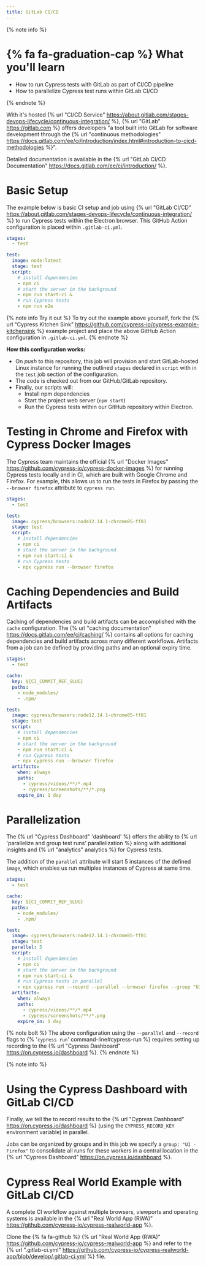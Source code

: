 ```yaml
---
title: GitLab CI/CD
---
```


{% note info %}
# {% fa fa-graduation-cap %} What you'll learn

- How to run Cypress tests with GitLab as part of CI/CD pipeline
- How to parallelize Cypress test runs within GitLab CI/CD

{% endnote %}

With it's hosted {% url "CI/CD Service" https://about.gitlab.com/stages-devops-lifecycle/continuous-integration/ %}, {% url "GitLab" https://gitlab.com %} offers developers "a tool built into GitLab for software development through the {% url "continuous methodologies" https://docs.gitlab.com/ee/ci/introduction/index.html#introduction-to-cicd-methodologies %}".

Detailed documentation is available in the {% url "GitLab CI/CD Documentation" https://docs.gitlab.com/ee/ci/introduction/ %}.

# Basic Setup

The example below is basic CI setup and job using {% url "GitLab CI/CD" https://about.gitlab.com/stages-devops-lifecycle/continuous-integration/ %} to run Cypress tests within the Electron browser. This GitHub Action configuration is placed within `.gitlab-ci.yml`.

```yaml
stages:
  - test

test:
  image: node:latest
  stage: test
  script:
    # install dependencies
    - npm ci
    # start the server in the background
    - npm run start:ci &
    # run Cypress tests
    - npm run e2e
```

{% note info Try it out %}
To try out the example above yourself, fork the {% url "Cypress Kitchen Sink" https://github.com/cypress-io/cypress-example-kitchensink %} example project and place the above GitHub Action configuration in `.gitlab-ci.yml`.
{% endnote %}


**How this configuration works:**

- On *push* to this repository, this job will provision and start GitLab-hosted Linux instance for running the outlined `stages` declared in `script` with in the `test` job section of the configuration.
- The code is checked out from our GitHub/GitLab repository.
- Finally, our scripts will:
  - Install npm dependencies
  - Start the project web server (`npm start`)
  - Run the Cypress tests within our GitHub repository within Electron.

# Testing in Chrome and Firefox with Cypress Docker Images

The Cypress team maintains the official {% url "Docker Images" https://github.com/cypress-io/cypress-docker-images %} for running Cypress tests locally and in CI, which are built with Google Chrome and Firefox. For example, this allows us to run the tests in Firefox by passing the `--browser firefox` attribute to `cypress run`.

```yaml
stages:
  - test

test:
  image: cypress/browsers:node12.14.1-chrome85-ff81
  stage: test
  script:
    # install dependencies
    - npm ci
    # start the server in the background
    - npm run start:ci &
    # run Cypress tests
    - npx cypress run --browser firefox 
```

# Caching Dependencies and Build Artifacts

Caching of dependencies and build artifacts can be accomplished with the `cache` configuration.  The {% url "caching documentation" https://docs.gitlab.com/ee/ci/caching/ %} contains all options for caching dependencies and build artifacts across many different workflows. Artifacts from a job can be defined by providing paths and an optional expiry time.

```yaml
stages:
  - test

cache:
  key: ${CI_COMMIT_REF_SLUG}
  paths:
    - node_modules/
    - .npm/

test:
  image: cypress/browsers:node12.14.1-chrome85-ff81
  stage: test
  script:
    # install dependencies
    - npm ci
    # start the server in the background
    - npm run start:ci &
    # run Cypress tests
    - npx cypress run --browser firefox 
  artifacts:
    when: always
    paths:
      - cypress/videos/**/*.mp4
      - cypress/screenshots/**/*.png
    expire_in: 1 day
```
# Parallelization

The {% url "Cypress Dashboard" 'dashboard' %} offers the ability to {% url 'parallelize and group test runs' parallelization %} along with additional insights and {% url "analytics" analytics %} for Cypress tests.

The addition of the `parallel` attribute will start 5 instances of the defined `image`, which enables us run multiples instances of Cypress at same time.

```yaml
stages:
  - test

cache:
  key: ${CI_COMMIT_REF_SLUG}
  paths:
    - node_modules/
    - .npm/

test:
  image: cypress/browsers:node12.14.1-chrome85-ff81
  stage: test
  parallel: 5
  script:
    # install dependencies
    - npm ci
    # start the server in the background
    - npm run start:ci &
    # run Cypress tests in parallel
    - npx cypress run --record --parallel --browser firefox --group "UI - Firefox"
  artifacts:
    when: always
    paths:
      - cypress/videos/**/*.mp4
      - cypress/screenshots/**/*.png
    expire_in: 1 day
```

{% note bolt %}
The above configuration using the `--parallel` and `--record` flags to {% '`cypress run`' command-line#cypress-run %} requires setting up recording to the {% url "Cypress Dashboard" https://on.cypress.io/dashboard %}.
{% endnote %}

{% note info %}
# Using the Cypress Dashboard with GitLab CI/CD
Finally, we tell the to record results to the {% url "Cypress Dashboard" https://on.cypress.io/dashboard %} (using the `CYPRESS_RECORD_KEY` environment variable) in parallel.

Jobs can be organized by groups and in this job we specify a `group: "UI - Firefox"` to consolidate all runs for these workers in a central location in the {% url "Cypress Dashboard" https://on.cypress.io/dashboard %}.

# Cypress Real World Example with GitLab CI/CD

A complete CI workflow against multiple browsers, viewports and operating systems is available in the {% url "Real World App (RWA)" https://github.com/cypress-io/cypress-realworld-app %}.

Clone the {% fa fa-github %} {% url "Real World App (RWA)" https://github.com/cypress-io/cypress-realworld-app %} and refer to the {% url ".gitlab-ci.yml" https://github.com/cypress-io/cypress-realworld-app/blob/develop/.gitlab-ci.yml %} file.